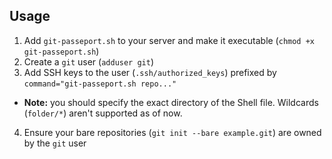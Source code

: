 ## Usage
1. Add `git-passeport.sh` to your server and make it executable (`chmod +x git-passeport.sh`)
2. Create a `git` user (`adduser git`)
3. Add SSH keys to the user (`.ssh/authorized_keys`) prefixed by `command="git-passeport.sh repo..."`
  - **Note:** you should specify the exact directory of the Shell file. Wildcards (`folder/*`) aren't supported as of now.
4. Ensure your bare repositories (`git init --bare example.git`) are owned by the `git` user
